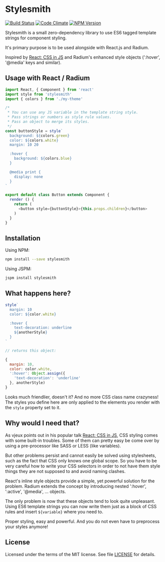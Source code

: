 # Stylesmith

[![Build Status](https://travis-ci.org/andywer/stylesmith.svg?branch=master)](https://travis-ci.org/andywer/stylesmith)
[![Code Climate](https://codeclimate.com/github/andywer/stylesmith/badges/gpa.svg)](https://codeclimate.com/github/andywer/stylesmith)
[![NPM Version](https://img.shields.io/npm/v/stylesmith.svg)](https://www.npmjs.com/package/stylesmith)

Stylesmith is a small zero-dependency library to use ES6 tagged template strings
for component styling.

It's primary purpose is to be used alongside with React.js and Radium.

Inspired by [React: CSS in JS](https://speakerdeck.com/vjeux/react-css-in-js)
and Radium's enhanced style objects (':hover', '@media' keys and similar).


## Usage with React / Radium

```javascript
import React, { Component } from 'react'
import style from 'stylesmith'
import { colors } from './my-theme'

/*
 * You can use any JS variable in the template string style.
 * Pass strings or numbers as style rule values.
 * Pass an object to merge its styles.
 */
const buttonStyle = style`
  background: ${colors.green}
  color: ${colors.white}
  margin: 10 20

  :hover {
    background: ${colors.blue}
  }

  @media print {
    display: none
  }
`

export default class Button extends Component {
  render () {
    return (
      <button style={buttonStyle}>{this.props.children}</button>
    )
  }
}
```


## Installation

Using NPM:

```bash
npm install --save stylesmith
```

Using JSPM:

```bash
jspm install stylesmith
```


## What happens here?

```javascript
style`
  margin: 10
  color: ${color.white}

  :hover {
    text-decoration: underline
    ${anotherStyle}
  }
`

// returns this object:

{
  margin: 10,
  color: color.white,
  ':hover': Object.assign({
    'text-decoration': 'underline'
  }, anotherStyle)
}
```

Looks much friendlier, doesn't it? And no more CSS class name crazyness!
The styles you define here are only applied to the elements you render with
the `style` property set to it.


## Why would I need that?

As vjeux points out in his popular talk
[React: CSS in JS](https://speakerdeck.com/vjeux/react-css-in-js), CSS styling
comes with some built-in troubles. Some of them can pretty easy be come over by
using a pre-processor like SASS or LESS (like variables).

But other problems persist and cannot easily be solved using stylesheets, such
as the fact that CSS only knows one global scope. So you have to be very careful
how to write your CSS selectors in order to not have them style things they are
not supposed to and avoid naming clashes.

React's inline style objects provide a simple, yet powerful solution for the
problem. Radium extends the concept by introducing nested ':hover', ':active',
'@media', ... objects.

The only problem is now that these objects tend to look quite unpleasant. Using
ES6 template strings you can now write them just as a block of CSS rules and insert
`${variable}` where you need to.

Proper styling, easy and powerful. And you do not even have to preprocess your
styles anymore!


## License

Licensed under the terms of the MIT license. See file [LICENSE](https://github.com/andywer/stylesmith/blob/master/LICENSE) for details.
